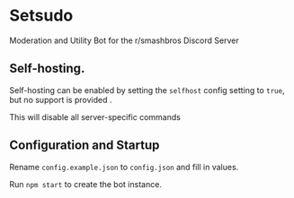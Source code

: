 # Setsudo
Moderation and Utility Bot for the r/smashbros Discord Server

## Self-hosting.

Self-hosting can be enabled by setting the `selfhost` config setting to `true`, but no support is provided . 

This will disable all server-specific commands

## Configuration and Startup

Rename `config.example.json` to `config.json` and fill in values.

Run `npm start` to create the bot instance.